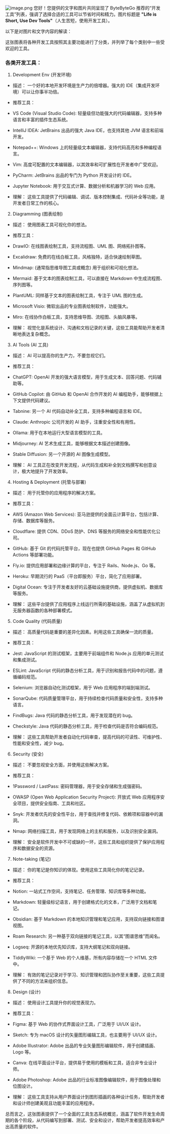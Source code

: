 ![image.png](https://cdn.jsdelivr.net/gh/duanbiao2000/BlogGallery@main/picutre/20250513151952989.png)
您好！您提供的文字和图片共同呈现了 ByteByteGo 推荐的“开发工具”列表，强调了选择合适的工具可以节省时间和精力。图片标题是 **"Life is Short, Use Dev Tools"**（人生苦短，使用开发工具）。

以下是对图片和文字内容的解读：

这张图表将各种开发工具按照其主要功能进行了分类，并列举了每个类别中一些受欢迎的工具。

### 各类开发工具：

1. Development Env (开发环境)

* 描述： 一个好的本地开发环境是生产力的倍增器。强大的 IDE（集成开发环境）可以让你事半功倍。

* 推荐工具：

* VS Code (Visual Studio Code): 轻量级但功能强大的代码编辑器，支持多种语言和丰富的插件生态系统。

* IntelliJ IDEA: JetBrains 出品的强大 Java IDE，也支持其他 JVM 语言和前端开发。

* Notepad++: Windows 上的轻量级文本编辑器，支持代码高亮和多种编程语言。

* Vim: 高度可配置的文本编辑器，以其效率和可扩展性在开发者中广受欢迎。

* PyCharm: JetBrains 出品的专门为 Python 开发设计的 IDE。

* Jupyter Notebook: 用于交互式计算、数据分析和机器学习的 Web 应用。

* 理解： 这些工具提供了代码编辑、调试、版本控制集成、代码补全等功能，是开发者日常工作的核心。

2. Diagramming (图表绘制)

* 描述： 使用图表工具可视化你的想法。

* 推荐工具：

* DrawIO: 在线图表绘制工具，支持流程图、UML 图、网络拓扑图等。

* Excalidraw: 免费的在线白板工具，风格独特，适合快速绘制草图。

* Mindmap: (通常指思维导图工具或概念) 用于组织和可视化想法。

* Mermaid: 基于文本的图表绘制工具，可以直接在 Markdown 中生成流程图、序列图等。

* PlantUML: 同样基于文本的图表绘制工具，专注于 UML 图的生成。

* Microsoft Visio: 微软出品的专业图表绘制软件，功能强大。

* Miro: 在线协作白板工具，支持思维导图、流程图、头脑风暴等。

* 理解： 视觉化是系统设计、沟通和文档记录的关键，这些工具能帮助开发者清晰地表达复杂概念。

3. AI Tools (AI 工具)

* 描述： AI 可以提高你的生产力，不要忽视它们。

* 推荐工具：

* ChatGPT: OpenAI 开发的强大语言模型，用于生成文本、回答问题、代码辅助等。

* GitHub Copilot: 由 GitHub 和 OpenAI 合作开发的 AI 编程助手，能够根据上下文提供代码建议。

* Tabnine: 另一个 AI 代码自动补全工具，支持多种编程语言和 IDE。

* Claude: Anthropic 公司开发的 AI 助手，注重安全性和有用性。

* Ollama: 用于在本地运行大型语言模型的工具。

* Midjourney: AI 艺术生成工具，能够根据文本描述创建图像。

* Stable Diffusion: 另一个开源的 AI 图像生成模型。

* 理解： AI 工具正在改变开发流程，从代码生成和补全到文档撰写和创意设计，极大地提升了开发效率。

4. Hosting & Deployment (托管与部署)

* 描述： 用于托管你的应用程序的解决方案。

* 推荐工具：

* AWS (Amazon Web Services): 亚马逊提供的全面云计算平台，包括计算、存储、数据库等服务。

* Cloudflare: 提供 CDN、DDoS 防护、DNS 等服务的网络安全和性能优化公司。

* GitHub: 基于 Git 的代码托管平台，现在也提供 GitHub Pages 和 GitHub Actions 等部署功能。

* Fly.io: 提供应用部署和边缘计算的平台，专注于 Rails、Node.js、Go 等。

* Heroku: 早期流行的 PaaS（平台即服务）平台，简化了应用部署。

* Digital Ocean: 专注于开发者友好的云基础设施提供商，提供虚拟机、数据库等服务。

* 理解： 这些平台提供了应用程序上线运行所需的基础设施，涵盖了从虚拟机到无服务器函数的各种部署模式。

5. Code Quality (代码质量)

* 描述： 高质量代码是重要的差异化因素。利用这些工具确保一流的质量。

* 推荐工具：

* Jest: JavaScript 的测试框架，主要用于前端组件和 Node.js 应用的单元测试和集成测试。

* ESLint: JavaScript 代码的静态分析工具，用于识别和报告代码中的问题，遵循编码规范。

* Selenium: 浏览器自动化测试框架，用于 Web 应用程序的端到端测试。

* SonarQube: 代码质量管理平台，用于持续检查代码质量和安全性，支持多种语言。

* FindBugs: Java 代码的静态分析工具，用于发现潜在的 bug。

* Checkstyle: Java 代码的静态分析工具，用于检查代码是否符合编码规范。

* 理解： 这些工具帮助开发者自动化代码审查，提高代码的可读性、可维护性、性能和安全性，减少 bug。

6. Security (安全)

* 描述： 不要忽视安全方面，并使用这些解决方案。

* 推荐工具：

* 1Password / LastPass: 密码管理器，用于安全存储和生成强密码。

* OWASP (Open Web Application Security Project): 开放式 Web 应用程序安全项目，提供安全指南、工具和社区。

* Snyk: 开发者优先的安全性平台，用于查找并修复代码、依赖项和容器中的漏洞。

* Nmap: 网络扫描工具，用于发现网络上的主机和服务，以及识别安全漏洞。

* 理解： 安全是软件开发中不可或缺的一环，这些工具和组织提供了保护应用程序和数据安全的资源。

7. Note-taking (笔记)

* 描述： 你的笔记是你知识的体现。使用这些工具简化你的笔记记录。

* 推荐工具：

* Notion: 一站式工作空间，支持笔记、任务管理、知识库等多种功能。

* Markdown: 轻量级标记语言，用于创建格式化的文本，广泛用于文档和笔记。

* Obsidian: 基于 Markdown 的本地知识管理和笔记应用，支持双向链接和图谱视图。

* Roam Research: 另一种基于双向链接的笔记工具，以其“图谱思维”而闻名。

* Logseq: 开源的本地优先知识库，支持大纲笔记和双向链接。

* TiddlyWiki: 一个基于 Web 的个人维基，所有内容存储在一个 HTML 文件中。

* 理解： 有效的笔记记录对于学习、知识管理和团队协作至关重要，这些工具提供了不同的方法来组织信息。

8. Design (设计)

* 描述： 使用设计工具提升你的视觉表现力。

* 推荐工具：

* Figma: 基于 Web 的协作式界面设计工具，广泛用于 UI/UX 设计。

* Sketch: 专为 macOS 设计的矢量图形编辑工具，也主要用于 UI/UX 设计。

* Adobe Illustrator: Adobe 出品的专业矢量图形编辑软件，用于创建插画、Logo 等。

* Canva: 在线平面设计平台，提供易于使用的模板和工具，适合非专业设计师。

* Adobe Photoshop: Adobe 出品的行业标准图像编辑软件，用于图像处理和位图设计。

* 理解： 这些工具支持从用户界面设计到图形插画的各种设计任务，帮助开发者和设计师创建美观且功能丰富的应用程序。

总而言之，这张图表提供了一个全面的工具生态系统概览，涵盖了软件开发生命周期的各个阶段，从代码编写到部署、测试、安全和设计，帮助开发者提高效率和产出高质量的软件。